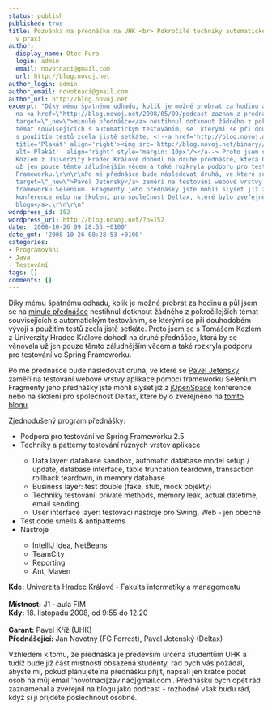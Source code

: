 ```yaml
---
status: publish
published: true
title: Pozvánka na přednášku na UHK <br> Pokročilé techniky automatického testování
  v praxi
author:
  display_name: Otec Fura
  login: admin
  email: novotnaci@gmail.com
  url: http://blog.novoj.net
author_login: admin
author_email: novotnaci@gmail.com
author_url: http://blog.novoj.net
excerpt: "Díky mému špatnému odhadu, kolik je možné probrat za hodinu a půl jsem se
  na <a href=\"http://blog.novoj.net/2008/05/09/podcast-zaznam-z-prednasky-automaticke-testovani-v-praxi/\"
  target=\"_new\">minulé přednášce</a> nestihnul dotknout žádného z pokročilejších
  témat souvisejících s automatickým testováním, se  kterými se při douhodobém vývoji
  s použitím testů zcela jistě setkáte. <!--a href='http://blog.novoj.net/binary//2008/04/poster.png'
  title='Plakát' align='right'><img src='http://blog.novoj.net/binary//2008/04/poster.thumbnail.png'
  alt='Plakát'  align='right' style='margin: 10px'/></a--> Proto jsem se s Tomášem
  Kozlem z Univerzity Hradec Králové dohodl na druhé přednášce, která by se věnovala
  už jen pouze těmto záludnějším věcem a také rozkryla podporu pro testování ve Spring
  Frameworku.\r\n\r\nPo mé přednášce bude následovat druhá, ve které se <a href=\"http://jetensky.net/blog\"
  target=\"_new\">Pavel Jetenský</a> zaměří na testování webové vrstvy aplikace pomocí
  frameworku Selenium. Fragmenty jeho přednášky jste mohli slyšet již z <a href=\"http://blog.novoj.net/2008/08/31/jopenspace-2008-audio-1/\">jOpenSpace</a>
  konference nebo na školení pro společnost Deltax, které bylo zveřejněno na <a href=\"http://blog.novoj.net/2008/09/28/selenium-testovani-gui/\">tomto
  blogu</a>.\r\n\r\n"
wordpress_id: 152
wordpress_url: http://blog.novoj.net/?p=152
date: '2008-10-26 09:28:53 +0100'
date_gmt: '2008-10-26 08:28:53 +0100'
categories:
- Programování
- Java
- Testování
tags: []
comments: []
---
```

<p>Díky mému špatnému odhadu, kolik je možné probrat za hodinu a půl jsem se na <a href="http://blog.novoj.net/2008/05/09/podcast-zaznam-z-prednasky-automaticke-testovani-v-praxi/" target="_new">minulé přednášce</a> nestihnul dotknout žádného z pokročilejších témat souvisejících s automatickým testováním, se  kterými se při douhodobém vývoji s použitím testů zcela jistě setkáte. <!--a href='http://blog.novoj.net/binary//2008/04/poster.png' title='Plakát' align='right'><img src='http://blog.novoj.net/binary//2008/04/poster.thumbnail.png' alt='Plakát'  align='right' style='margin: 10px'/></a--> Proto jsem se s Tomášem Kozlem z Univerzity Hradec Králové dohodl na druhé přednášce, která by se věnovala už jen pouze těmto záludnějším věcem a také rozkryla podporu pro testování ve Spring Frameworku.</p>
<p>Po mé přednášce bude následovat druhá, ve které se <a href="http://jetensky.net/blog" target="_new">Pavel Jetenský</a> zaměří na testování webové vrstvy aplikace pomocí frameworku Selenium. Fragmenty jeho přednášky jste mohli slyšet již z <a href="http://blog.novoj.net/2008/08/31/jopenspace-2008-audio-1/">jOpenSpace</a> konference nebo na školení pro společnost Deltax, které bylo zveřejněno na <a href="http://blog.novoj.net/2008/09/28/selenium-testovani-gui/">tomto blogu</a>.</p>
<p><a id="more"></a><a id="more-152"></a></p>
<p>Zjednodušený program přednášky:</p>
<ul align='left'>
<li>Podpora pro testování ve Spring Frameworku 2.5</li>
<li>Techniky a patterny testování různých vrstev aplikace</li>
<ul>
<li>Data layer: database sandbox, automatic database model setup / update, database interface, table truncation teardown, transaction rollback teardown, in memory database</li>
<li>Business layer: test double (fake, stub, mock objekty)</li>
<li>Techniky testování: private methods, memory leak, actual datetime, email sending</li>
<li>User interface layer: testovací nástroje pro Swing, Web - jen obecně</li>
</ul>
<li>Test code smells & antipatterns</li>
<li>Nástroje</li>
<ul>
<li>IntelliJ Idea, NetBeans</li>
<li>TeamCity</li>
<li>Reporting</li>
<li>Ant, Maven</li>
</ul>
</ul>
<p><strong>Kde:</strong> Univerzita Hradec Králové - Fakulta informatiky a managementu<br><br />
<strong>Místnost:</strong> J1 - aula FIM<br />
<strong>Kdy:</strong> 18. listopadu 2008, od 9:55 do 12:20<br><br />
<strong>Garant:</strong> Pavel Kříž (UHK)<br />
<strong>Přednášející:</strong> Jan Novotný (FG Forrest), Pavel Jetenský (Deltax)</p>
<p>Vzhledem k tomu, že přednáška je především určena studentům UHK a tudíž bude již část místnosti obsazená studenty, rád bych vás požádal, abyste mi, pokud plánujete na přednášku přijít, napsali jen krátce počet osob na můj email 'novotnaci[zavináč]gmail.com'. Přednášku bych opět rád zaznamenal a zveřejnil na blogu jako podcast - rozhodně však budu rád, když si ji přijdete poslechnout osobně.</p>
